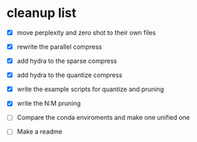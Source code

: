 # cleanup list
- [x] move perplexity and zero shot to their own files
- [x] rewrite the parallel compress
- [x] add hydra to the sparse compress
- [x] add hydra to the quantize compress
- [x] write the example scripts for quantize and pruning
- [x] write the N:M pruning
- [ ] Compare the conda enviroments and make one unified one
- [ ] Make a readme


